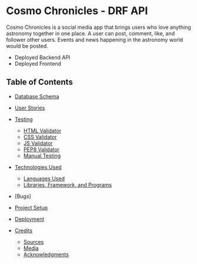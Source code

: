 # Cosmo Chronicles - DRF API

Cosmo Chronicles is a social media app that brings users who love anything astronomy together in one place. A user can post, comment, like, and follower other users. Events and news happening in the astronomy world would be posted.

- Deployed Backend API
- Deployed Frontend 

## Table of Contents

- [Database Schema](#database-schema)

- [User Stories](#user-stories)

- [Testing](#testing)
    - [HTML Validator](#html-validator)
    - [CSS Validator](#css-validator)
    - [JS Validator](#js-validator)
    - [PEP8 Validator](#pep8-validator)
    - [Manual Testing](#manual-testing)

- [Technologies Used](#technologies-used)
    - [Languages Used](#languages-used)
    - [Libraries, Framework, and Programs](#libraries-framework-programs)

- [Bugs]

- [Project Setup](#project-setup)

- [Deployment](#deployment)

- [Credits](#credits)
    - [Sources](#sourcecs)
    - [Media](#media)
    - [Acknowledgments](#acknowledgments)
